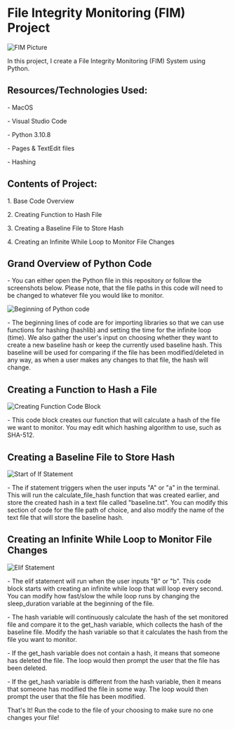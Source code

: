 <h1>File Integrity Monitoring (FIM) Project</h1>

<img src="https://i.imgur.com/2UCYuPe.jpeg" alt="FIM Picture"/>
<p>In this project, I create a File Integrity Monitoring (FIM) System using Python.</p>

<h2>Resources/Technologies Used:</h2>
<p> - MacOS</p>
    <p>- Visual Studio Code</p>
    <p>- Python 3.10.8</p>
    <p>- Pages & TextEdit files</p>
    <p>- Hashing</p>
<h2>Contents of Project:</h2>
<p>1. Base Code Overview</p>
<p>2. Creating Function to Hash File</p>
<p>3. Creating a Baseline File to Store Hash</p>
<p>4. Creating an Infinite While Loop to Monitor File Changes</p>

<h2>Grand Overview of Python Code</h2>
<p>- You can either open the Python file in this repository or follow the screenshots below. Please note, that the file paths in this code will need to be changed to whatever file you would like to monitor.</p>
<img src="https://i.imgur.com/yKl6N3u.png" alt="Beginning of Python code"/>
<p>- The beginning lines of code are for importing libraries so that we can use functions for hashing (hashlib) and setting the time for the infinite loop (time). We also gather the user's input on choosing whether they want to create a new baseline hash or keep the currently used baseline hash. This baseline will be used for comparing if the file has been modified/deleted in any way, as when a user makes any changes to that file, the hash will change.</p>

<h2>Creating a Function to Hash a File</h2>
<img src="https://i.imgur.com/mmRoYAp.png" alt="Creating Function Code Block"/>
<p>- This code block creates our function that will calculate a hash of the file we want to monitor. You may edit which hashing algorithm to use, such as SHA-512. </p>

<h2>Creating a Baseline File to Store Hash</h2>
<img src="https://i.imgur.com/OyhW2Qo.png" alt="Start of If Statement"/>
<p>- The if statement triggers when the user inputs "A" or "a" in the terminal. This will run the calculate_file_hash function that was created earlier, and store the created hash in a text file called "baseline.txt". You can modify this section of code for the file path of choice, and also modify the name of the text file that will store the baseline hash.</p>

<h2>Creating an Infinite While Loop to Monitor File Changes</h2>
<img src="https://i.imgur.com/4gGpyHB.png" alt="Elif Statement"/>
<p>- The elif statement will run when the user inputs "B" or "b". This code block starts with creating an infinite while loop that will loop every second. You can modify how fast/slow the while loop runs by changing the sleep_duration variable at the beginning of the file.</p> 
<p>- The hash variable will continuously calculate the hash of the set monitored file and compare it to the get_hash variable, which collects the hash of the baseline file. Modify the hash variable so that it calculates the hash from the file you want to monitor.</p>
<p>- If the get_hash variable does not contain a hash, it means that someone has deleted the file. The loop would then prompt the user that the file has been deleted.</p>
<p>- If the get_hash variable is different from the hash variable, then it means that someone has modified the file in some way. The loop would then prompt the user that the file has been modified.</p>

<p>That's It! Run the code to the file of your choosing to make sure no one changes your file!</p>
